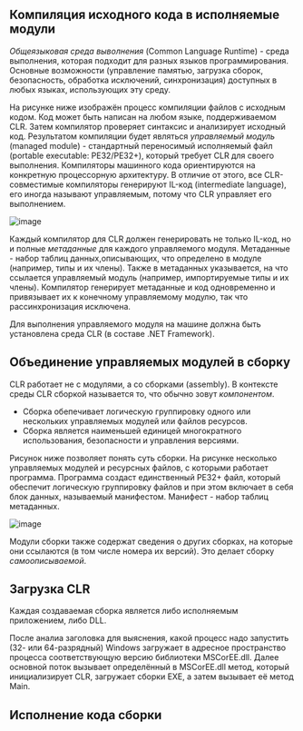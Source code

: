 ## Компиляция исходного кода в исполняемые модули

_Общеязыковая среда выволнения_ (Common Language Runtime) - среда выполнения, которая подходит для разных языков программирования. Основные возможности (управление памятью, загрузка сборок, безопасность, обработка исключений, синхронизация) доступных в любых языках, использующих эту среду. 

На рисунке ниже изображён процесс компиляции файлов с исходным кодом. Код может быть написан на любом языке, поддерживаемом CLR. Затем компилятор проверяет синтаксис и анализирует исходный код. Результатом компиляции будет являться _управляемый модуль_ (managed module) - стандартный переносимый исполняемый файл (portable executable: PE32/PE32+), который требует CLR для своего выполнения. Компиляторы машинного кода ориентируются на конкретную процессорную архитектуру. В отличие от этого, все CLR-совместимые компиляторы генерируют IL-код (intermediate language), его иногда называют управляемым, потому что CLR управляет его выполнением.

![image](https://github.com/kuzmin-nikita/CLR-via-CSharp/assets/80389873/4c923aef-5a06-482c-b31a-103b55c122ca)

Каждый компилятор для CLR должен генерировать не только IL-код, но и полные _метаданные_ для каждого управляемого модуля. Метаданные - набор таблиц данных,описывающих, что определено в модуле (например, типы и их члены). Также в метаданных указывается, на что ссылается управляемый модуль (например, импортируемые типы и их члены). Компилятор генерирует метаданные и код одновременно и привязывает их к конечному управляемому модулю, так что рассинхронизация исключена.

Для выполнения управляемого модуля на машине должна быть установлена среда CLR (в составе .NET Framework).

## Объединение управляемых модулей в сборку

CLR работает не с модулями, а со сборками (assembly). В контексте среды CLR сборкой называется то, что обычно зовут _компонентом_.
- Сборка обепечивает логическую группировку одного или нескольких управляемых модулей или файлов ресурсов.
- Сборка является наименьшей единицей многократного использования, безопасности и управления версиями.

Рисунок ниже позволяет понять суть сборки. На рисунке несколько управляемых модулей и ресурсных файлов, с которыми работает программа. Программа создаст единственный PE32+ файл, который обеспечит логическую группировку файлов и при этом включает в себя блок данных, называемый манифестом. Манифест - набор таблиц метаданных. 

![image](https://github.com/kuzmin-nikita/CLR-via-CSharp/assets/80389873/7a4ac223-a46e-42f1-a245-1fd2a1be25da)

Модули сборки также содержат сведения о других сборках, на которые они ссылаются (в том числе номера их версий). Это делает сборку _самоописываемой_. 

## Загрузка CLR

Каждая создаваемая сборка является либо исполняемым приложением, либо DLL. 

После аналиа заголовка для выяснения, какой процесс надо запустить (32- или 64-разрядный) Windows загружает в адресное пространство процесса соответствующую версию библиотеки MSCorEE.dll. Далее основной поток вызывает определённый в MSCorEE.dll метод, который инициализирует CLR, загружает сборки EXE, а затем вызывает её метод Main.

## Исполнение кода сборки
